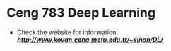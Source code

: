 # Ceng 783 Deep Learning

* Check the website for information: **_http://www.kovan.ceng.metu.edu.tr/~sinan/DL/_**